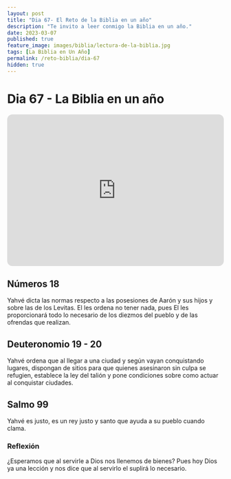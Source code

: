 ```yaml
---
layout: post
title: "Dia 67- El Reto de la Biblia en un año"
description: "Te invito a leer conmigo la Biblia en un año."
date: 2023-03-07
published: true
feature_image: images/biblia/lectura-de-la-biblia.jpg
tags: [La Biblia en Un Año]
permalink: /reto-biblia/dia-67
hidden: true
---
```


# Dia 67 - La Biblia en un año
<iframe style="border-radius:12px" src="https://open.spotify.com/embed/episode/4EffIhnrGVWIZPPtYbWvnb?utm_source=generator" width="100%" height="352" frameBorder="0" allowfullscreen="" allow="autoplay; clipboard-write; encrypted-media; fullscreen; picture-in-picture" loading="lazy"></iframe>

## Números 18
Yahvé dicta las normas respecto a las posesiones de Aarón y sus hijos y sobre las de los Levitas. El les ordena no tener nada, pues El les proporcionará todo lo necesario de los diezmos del pueblo y de las ofrendas que realizan.

## Deuteronomio 19 - 20
Yahvé ordena que al llegar a una ciudad y según vayan conquistando lugares, dispongan de sitios para que quienes asesinaron sin culpa se refugien, establece la ley del talión y pone condiciones sobre como actuar al conquistar ciudades.

## Salmo 99
Yahvé es justo, es un rey justo y santo que ayuda a su pueblo cuando clama.

### Reflexión
¿Esperamos que al servirle a Dios nos llenemos de bienes? Pues hoy Dios ya una lección y nos dice que al servirlo el suplirá lo necesario.




